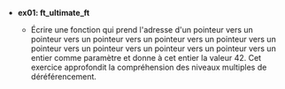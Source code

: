 - **ex01: ft_ultimate_ft**

  - Écrire une fonction qui prend l'adresse d'un pointeur vers un pointeur vers un pointeur vers un pointeur vers un pointeur vers un pointeur vers un pointeur vers un pointeur vers un pointeur vers un entier comme paramètre et donne à cet entier la valeur 42. Cet exercice approfondit la compréhension des niveaux multiples de déréférencement.
